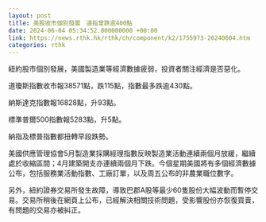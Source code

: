 ```yaml
---
layout: post
title: 美股收市個別發展　道指曾跌逾400點
date: 2024-06-04 05:34:52.000000000 +08:00
link: https://news.rthk.hk/rthk/ch/component/k2/1755973-20240604.htm
categories: rthk
---
```


紐約股市個別發展，美國製造業等經濟數據疲弱，投資者關注經濟是否惡化。

道瓊斯指數收市報38571點，跌115點，指數最多跌逾430點。

納斯達克指數報16828點，升93點。

標準普爾500指數報5283點，升5點。

納指及標普指數都扭轉早段跌勢。

美國供應管理協會5月製造業採購經理指數反映製造業活動連續兩個月放緩，繼續處於收縮區間；4月建築開支亦連續兩個月下跌。今個星期美國將有多個經濟數據公布，包括服務業活動指數、工廠訂單，以及周五公布的非農業職位數字。

另外，紐約證券交易所發生故障，導致巴郡A股等最少60隻股份大幅波動而暫停交易。交易所稍後在網頁上公布，已經解決相關技術問題，受影響股份亦恢復買賣，有問題的交易亦被糾正。
